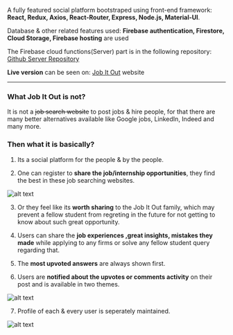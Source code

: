 <!-- <a href="https://github.com/covalentbond/Scream-it-out.git"><img align="right" src="https://camo.githubusercontent.com/38ef81f8aca64bb9a64448d0d70f1308ef5341ab/68747470733a2f2f73332e616d617a6f6e6177732e636f6d2f6769746875622f726962626f6e732f666f726b6d655f72696768745f6461726b626c75655f3132313632312e706e67" alt="Fork me on GitHub" data-canonical-src="https://s3.amazonaws.com/github/ribbons/forkme_right_darkblue_121621.png"></a> -->

A fully featured social platform bootstraped using front-end framework: **React, Redux, Axios, React-Router, Express, Node.js, Material-UI**.

Database & other related features used: **Firebase authentication, Firestore, Cloud Storage, Firebase hosting** are used

The Firebase cloud functions(Server) part is in the following repository: [Github Server Repository](https://github.com/covalentbond/Job-it-out-server/)

**Live version** can be seen on: [Job It Out](https://social-media-app-132cc.web.app/") website

***

### What Job It Out is not? 

It is not a ~~job search website~~ to post jobs & hire people, for that there are many better alternatives available like Google jobs, LinkedIn, Indeed and many more.

### Then what it is basically?
1. Its a social platform for the people & by the people.

2. One can register to **share the job/internship opportunities**, they find the best in these job searching websites.

![alt text](https://github.com/covalentbond/Movie-Info-/blob/master/src/images/Github-Image-1.jpg?raw=true)

3. Or they feel like its **worth sharing** to the Job It Out family, which may prevent a fellow student from regreting in the future for not getting to know about such great opportunity.

4. Users can share the **job experiences ,great insights, mistakes they made** while applying to any firms or solve any fellow student query regarding that.

5. The **most upvoted answers** are always shown first.

6. Users are **notified about the upvotes or comments activity** on their post and is available in two themes.

![alt text](https://github.com/covalentbond/Movie-Info-/blob/master/src/images/Github-Image-2.jpg?raw=true)

7. Profile of each & every user is seperately maintained.

![alt text](https://github.com/covalentbond/Movie-Info-/blob/master/src/images/Github-Image-3.jpg?raw=true)

